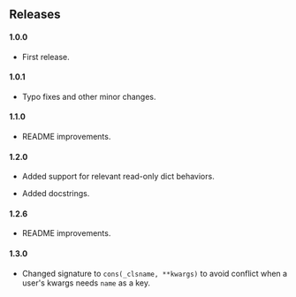 ## Releases

#### 1.0.0

- First release.

#### 1.0.1

- Typo fixes and other minor changes.

#### 1.1.0

- README improvements.

#### 1.2.0

- Added support for relevant read-only dict behaviors.

- Added docstrings.

#### 1.2.6

- README improvements.

#### 1.3.0

- Changed signature to `cons(_clsname, **kwargs)` to avoid conflict when a
  user's kwargs needs `name` as a key.


